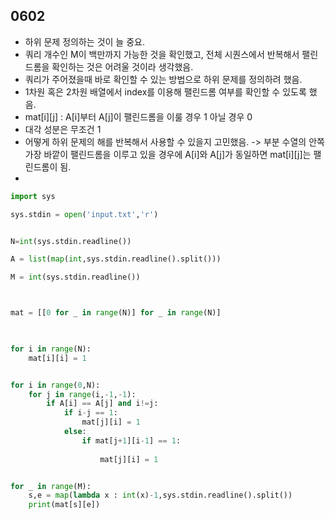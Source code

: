 ## 0602
- 하위 문제 정의하는 것이 늘 중요.
- 쿼리 개수인 M이 백만까지 가능한 것을 확인했고, 전체 시퀀스에서 반복해서 팰린드롬을 확인하는 것은 어려울 것이라 생각했음.
- 쿼리가 주어졌을때 바로 확인할 수 있는 방법으로 하위 문제를 정의하려 했음.
- 1차원 혹은 2차원 배열에서 index를 이용해 팰린드롬 여부를 확인할 수 있도록 했음.
- mat[i][j] : A[i]부터 A[j]이 팰린드롬을 이룰 경우 1 아닐 경우 0
- 대각 성분은 무조건 1
- 어떻게 하위 문제의 해를 반복해서 사용할 수 있을지 고민했음. -> 부분 수열의 안쪽 가장 바깥이 팰린드롬을 이루고 있을 경우에 A[i]와 A[j]가 동일하면 mat[i][j]는 팰린드롬이 됨.
- 

```python
import sys

sys.stdin = open('input.txt','r')


N=int(sys.stdin.readline())

A = list(map(int,sys.stdin.readline().split()))

M = int(sys.stdin.readline())



mat = [[0 for _ in range(N)] for _ in range(N)]


    
for i in range(N):
    mat[i][i] = 1


for i in range(0,N):
    for j in range(i,-1,-1):
        if A[i] == A[j] and i!=j:
            if i-j == 1:
                mat[j][i] = 1
            else:
                if mat[j+1][i-1] == 1:
            
                    mat[j][i] = 1


for _ in range(M):
    s,e = map(lambda x : int(x)-1,sys.stdin.readline().split())
    print(mat[s][e])
```
